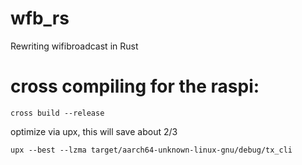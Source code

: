 # wfb_rs
Rewriting wifibroadcast in Rust


# cross compiling for the raspi:

`cross build --release`

optimize via upx, this will save about 2/3

`upx --best --lzma target/aarch64-unknown-linux-gnu/debug/tx_cli`
